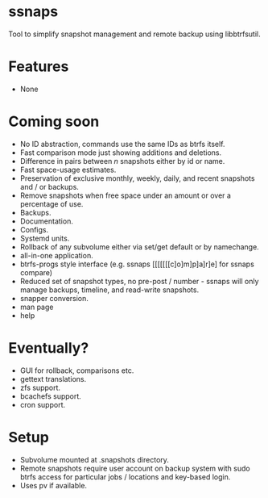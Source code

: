 # ssnaps
Tool to simplify snapshot management and remote backup using libbtrfsutil.

# Features
* None

# Coming soon
* No ID abstraction, commands use the same IDs as btrfs itself.
* Fast comparison mode just showing additions and deletions.
* Difference in pairs between _n_ snapshots either by id or name.
* Fast space-usage estimates.
* Preservation of exclusive monthly, weekly, daily, and recent snapshots and / or backups.
* Remove snapshots when free space under an amount or over a percentage of use.
* Backups.
* Documentation.
* Configs.
* Systemd units.
* Rollback of any subvolume either via set/get default or by namechange.
* all-in-one application.
* btrfs-progs style interface (e.g. ssnaps [[[[[[[c]o]m]p]a]r]e] for ssnaps compare)
* Reduced set of snapshot types, no pre-post / number - ssnaps will only manage backups, timeline, and read-write snapshots.
* snapper conversion.
* man page
* help

# Eventually?
* GUI for rollback, comparisons etc.
* gettext translations.
* zfs support.
* bcachefs support.
* cron support.

# Setup
* Subvolume mounted at .snapshots directory.
* Remote snapshots require user account on backup system with sudo btrfs access for particular jobs / locations and key-based login.
* Uses pv if available.
